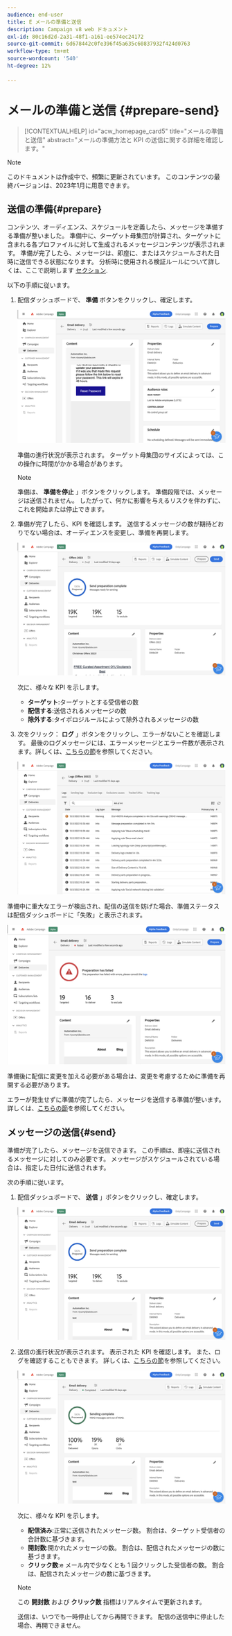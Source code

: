 ```yaml
---
audience: end-user
title: E メールの準備と送信
description: Campaign v8 web ドキュメント
exl-id: 80c16d2d-2a31-48f1-a161-ee574ec24172
source-git-commit: 6d678442c0fe396f45a635c60837932f424d0763
workflow-type: tm+mt
source-wordcount: '540'
ht-degree: 12%

---
```


# メールの準備と送信 {#prepare-send}

>[!CONTEXTUALHELP]
>id="acw_homepage_card5"
>title="メールの準備と送信"
>abstract="メールの準備方法と KPI の送信に関する詳細を確認します。"

>[!NOTE]
>
>このドキュメントは作成中で、頻繁に更新されています。 このコンテンツの最終バージョンは、2023年1月に用意できます。

<!--

	show how to prepare and send the email + the live kpis in the dashboard

like acc when preparation, target calculated then send
real time KPIs, not in AJO. similar to ACS.
exclusion logs, causes
-->

<!--
send also KPIs
-->

## 送信の準備{#prepare}

コンテンツ、オーディエンス、スケジュールを定義したら、メッセージを準備する準備が整いました。 準備中に、ターゲット母集団が計算され、ターゲットに含まれる各プロファイルに対して生成されるメッセージコンテンツが表示されます。 準備が完了したら、メッセージは、即座に、またはスケジュールされた日時に送信できる状態になります。 分析時に使用される検証ルールについて詳しくは、ここで説明します [セクション](https://experienceleague.adobe.com/docs/campaign-classic/using/sending-messages/key-steps-when-creating-a-delivery/steps-validating-the-delivery.html#validation-process-with-typologies).

以下の手順に従います。

1. 配信ダッシュボードで、 **準備** ボタンをクリックし、確定します。

   ![](assets/prepare.png)

   準備の進行状況が表示されます。 ターゲット母集団のサイズによっては、この操作に時間がかかる場合があります。

   >[!NOTE]
   >
   >準備は、 **準備を停止** 」ボタンをクリックします。 準備段階では、メッセージは送信されません。 したがって、何かに影響を与えるリスクを伴わずに、これを開始または停止できます。

1. 準備が完了したら、KPI を確認します。 送信するメッセージの数が期待どおりでない場合は、オーディエンスを変更し、準備を再開します。

   ![](assets/prepare2.png)

   次に、様々な KPI を示します。

   * **ターゲット**:ターゲットとする受信者の数
   * **配信する**:送信されるメッセージの数
   * **除外する**:タイポロジルールによって除外されるメッセージの数

1. 次をクリック： **ログ** 」ボタンをクリックし、エラーがないことを確認します。 最後のログメッセージには、エラーメッセージとエラー件数が表示されます。詳しくは、[こちらの節](delivery-logs.md)を参照してください。

   ![](assets/prepare-logs.png)

準備中に重大なエラーが検出され、配信の送信を妨げた場合、準備ステータスは配信ダッシュボードに「失敗」と表示されます。

![](assets/prepare-error.png)

準備後に配信に変更を加える必要がある場合は、変更を考慮するために準備を再開する必要があります。

エラーが発生せずに準備が完了したら、メッセージを送信する準備が整います。 詳しくは、[こちらの節](#send)を参照してください。

## メッセージの送信{#send}

準備が完了したら、メッセージを送信できます。 この手順は、即座に送信されるメッセージに対してのみ必要です。 メッセージがスケジュールされている場合は、指定した日付に送信されます。

次の手順に従います。

1. 配信ダッシュボードで、 **送信** 」ボタンをクリックし、確定します。

   ![](assets/send.png)

1. 送信の進行状況が表示されます。 表示された KPI を確認します。 また、ログを確認することもできます。 詳しくは、[こちらの節](delivery-logs.md)を参照してください。

   ![](assets/send2.png)

   次に、様々な KPI を示します。

   * **配信済み**:正常に送信されたメッセージ数。 割合は、ターゲット受信者の合計数に基づきます。
   * **開封数**:開かれたメッセージの数。 割合は、配信されたメッセージの数に基づきます。
   * **クリック数**:e メール内で少なくとも 1 回クリックした受信者の数。 割合は、配信されたメッセージの数に基づきます。

   >[!NOTE]
   >
   >この **開封数** および **クリック数** 指標はリアルタイムで更新されます。

   送信は、いつでも一時停止してから再開できます。 配信の送信中に停止した場合、再開できません。
